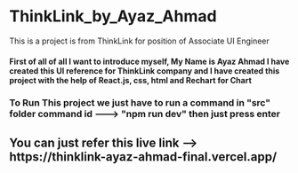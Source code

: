 # ThinkLink_by_Ayaz_Ahmad
This is a project is from ThinkLink for position of Associate UI Engineer 
<h4>First of all of all I want to introduce myself, My Name is Ayaz Ahmad I have created this UI reference for ThinkLink company and I have created this project with the help of React.js, css, html and Rechart for Chart</h4>

<h3>To Run This project we just have to run a command in "src" folder command id ---> "npm run dev" then just press enter   </h3>


<h2>You can just refer this live link --> https://thinklink-ayaz-ahmad-final.vercel.app/</>
